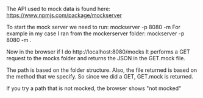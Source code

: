 The API used to mock data is found here:
https://www.npmjs.com/package/mockserver

To start the mock server we need to run:
mockserver -p 8080 -m <path to mocks>
For example in my case I ran from the mockerserver folder:
mockserver -p 8080 -m .

Now in the browser if I do
http://localhost:8080/mocks
It performs a GET request to the mocks folder and returns the JSON in the GET.mock file.

The path is based on the folder structure.
Also, the file returned is based on the method that we specify. So since we did a GET, GET.mock is returned.

If you try a path that is not mocked, the browser shows "not mocked"